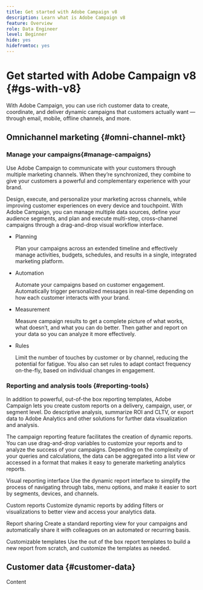 ```yaml
---
title: Get started with Adobe Campaign v8
description: Learn what is Adobe Campaign v8
feature: Overview
role: Data Engineer
level: Beginner
hide: yes
hidefromtoc: yes
---
```


# Get started with Adobe Campaign v8 {#gs-with-v8}

With Adobe Campaign, you can use rich customer data to create, coordinate, and deliver dynamic campaigns that customers actually want — through email, mobile, offline channels, and more.

## Omnichannel marketing {#omni-channel-mkt}

### Manage your campaigns{#manage-campaigns}

Use Adobe Campaign to communicate with your customers through multiple marketing channels. When they’re synchronized, they combine to give your customers a powerful and complementary experience with your brand.

Design, execute, and personalize your marketing across channels, while improving customer experiences on every device and touchpoint. With Adobe Campaign, you can manage multiple data sources, define your audience segments, and plan and execute multi-step, cross-channel campaigns through a drag-and-drop visual workflow interface.

* Planning

    Plan your campaigns across an extended timeline and effectively manage activities, budgets, schedules, and results in a single, integrated marketing platform.

* Automation

    Automate your campaigns based on customer engagement. Automatically trigger personalized messages in real-time depending on how each customer interacts with your brand.

* Measurement 

    Measure campaign results to get a complete picture of what works, what doesn’t, and what you can do better. Then gather and report on your data so you can analyze it more effectively.

* Rules 
    
    Limit the number of touches by customer or by channel, reducing the potential for fatigue. You also can set rules to adapt contact frequency on-the-fly, based on individual changes in engagement.  

### Reporting and analysis tools {#reporting-tools}

In addition to powerful, out-of-the box reporting templates, Adobe Campaign lets you create custom reports on a delivery, campaign, user, or segment level. Do descriptive analysis, summarize ROI and CLTV, or export data to Adobe Analytics and other solutions for further data visualization and analysis.


The campaign reporting feature facilitates the creation of dynamic reports. You can use drag-and-drop variables to customize your reports and to analyze the success of your campaigns. Depending on the complexity of your queries and calculations, the data can be aggregated into a list view or accessed in a format that makes it easy to generate marketing analytics reports.


Visual reporting interface
Use the dynamic report interface to simplify the process of navigating through tabs, menu options, and make it easier to sort by segments, devices, and channels.

Custom reports
Customize dynamic reports by adding filters or visualizations to better view and access your analytics data.

Report sharing
Create a standard reporting view for your campaigns and automatically share it with colleagues on an automated or recurring basis.

Customizable templates
Use the out of the box report templates to build a new report from scratch, and customize the templates as needed.

## Customer data {#customer-data}

Content
